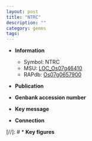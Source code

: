 ```yaml
---
layout: post
title: "NTRC"
description: ""
category: genes
tags: 
---
```


* **Information**  
    + Symbol: NTRC  
    + MSU: [LOC_Os07g46410](http://rice.uga.edu/cgi-bin/ORF_infopage.cgi?orf=LOC_Os07g46410)  
    + RAPdb: [Os07g0657900](http://rapdb.dna.affrc.go.jp/viewer/gbrowse_details/irgsp1?name=Os07g0657900)  

* **Publication**  

* **Genbank accession number**  

* **Key message**  

* **Connection**  

[//]: # * **Key figures**  


